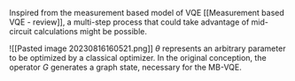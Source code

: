 Inspired from the measurement based model of VQE [[Measurement based VQE - review]], a multi-step process that could take advantage of mid-circuit calculations might be possible.

![[Pasted image 20230816160521.png]]
$\theta$ represents an arbitrary parameter to be optimized by a classical optimizer. In the original conception, the operator $G$ generates a graph state, necessary for the MB-VQE. 
